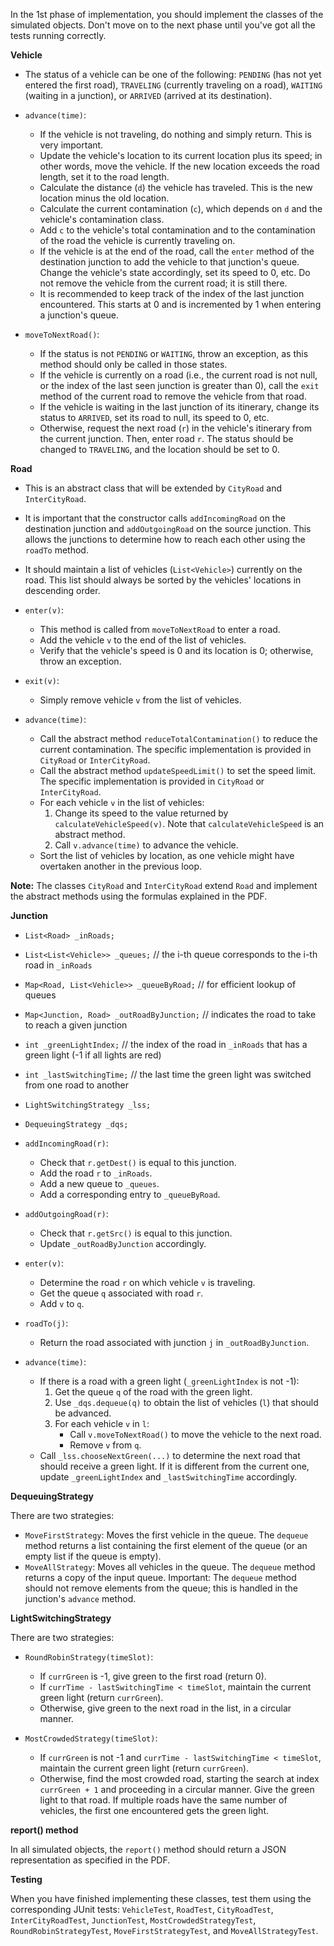 In the 1st phase of implementation, you should implement the classes of the simulated objects. Don't move on to the next phase until you've got all the tests running correctly.

**Vehicle**

* The status of a vehicle can be one of the following: `PENDING` (has not yet entered the first road), `TRAVELING` (currently traveling on a road), `WAITING` (waiting in a junction), or `ARRIVED` (arrived at its destination). 

* `advance(time)`:
    * If the vehicle is not traveling, do nothing and simply return. This is very important. 
    * Update the vehicle's location to its current location plus its speed; in other words, move the vehicle. If the new location exceeds the road length, set it to the road length. 
    * Calculate the distance (`d`) the vehicle has traveled. This is the new location minus the old location. 
    * Calculate the current contamination (`c`), which depends on `d` and the vehicle's contamination class. 
    * Add `c` to the vehicle's total contamination and to the contamination of the road the vehicle is currently traveling on. 
    * If the vehicle is at the end of the road, call the `enter` method of the destination junction to add the vehicle to that junction's queue. Change the vehicle's state accordingly, set its speed to 0, etc. Do not remove the vehicle from the current road; it is still there. 
    * It is recommended to keep track of the index of the last junction encountered. This starts at 0 and is incremented by 1 when entering a junction's queue. 

* `moveToNextRoad()`:
    * If the status is not `PENDING` or `WAITING`, throw an exception, as this method should only be called in those states. 
    * If the vehicle is currently on a road (i.e., the current road is not null, or the index of the last seen junction is greater than 0), call the `exit` method of the current road to remove the vehicle from that road. 
    * If the vehicle is waiting in the last junction of its itinerary, change its status to `ARRIVED`, set its road to null, its speed to 0, etc. 
    * Otherwise, request the next road (`r`) in the vehicle's itinerary from the current junction. Then, enter road `r`. The status should be changed to `TRAVELING`, and the location should be set to 0. 


**Road**

* This is an abstract class that will be extended by `CityRoad` and `InterCityRoad`. 
* It is important that the constructor calls `addIncomingRoad` on the destination junction and `addOutgoingRoad` on the source junction. This allows the junctions to determine how to reach each other using the `roadTo` method. 
* It should maintain a list of vehicles (`List<Vehicle>`) currently on the road. This list should always be sorted by the vehicles' locations in descending order. 

* `enter(v)`:
    * This method is called from `moveToNextRoad` to enter a road. 
    * Add the vehicle `v` to the end of the list of vehicles. 
    * Verify that the vehicle's speed is 0 and its location is 0; otherwise, throw an exception. 

* `exit(v)`:
    * Simply remove vehicle `v` from the list of vehicles. 

* `advance(time)`:
    * Call the abstract method `reduceTotalContamination()` to reduce the current contamination. The specific implementation is provided in `CityRoad` or `InterCityRoad`. 
    * Call the abstract method `updateSpeedLimit()` to set the speed limit. The specific implementation is provided in `CityRoad` or `InterCityRoad`. 
    * For each vehicle `v` in the list of vehicles:
        1. Change its speed to the value returned by `calculateVehicleSpeed(v)`. Note that `calculateVehicleSpeed` is an abstract method. 
        2. Call `v.advance(time)` to advance the vehicle. 
    * Sort the list of vehicles by location, as one vehicle might have overtaken another in the previous loop. 


**Note:** The classes `CityRoad` and `InterCityRoad` extend `Road` and implement the abstract methods using the formulas explained in the PDF.

**Junction**

* `List<Road> _inRoads;` 
* `List<List<Vehicle>> _queues;` // the i-th queue corresponds to the i-th road in `_inRoads` 
* `Map<Road, List<Vehicle>> _queueByRoad;` // for efficient lookup of queues 
* `Map<Junction, Road> _outRoadByJunction;` // indicates the road to take to reach a given junction 
* `int _greenLightIndex;` // the index of the road in `_inRoads` that has a green light (-1 if all lights are red) 
* `int _lastSwitchingTime;` // the last time the green light was switched from one road to another 
* `LightSwitchingStrategy _lss;` 
* `DequeuingStrategy _dqs;` 

* `addIncomingRoad(r)`:
    * Check that `r.getDest()` is equal to this junction. 
    * Add the road `r` to `_inRoads`. 
    * Add a new queue to `_queues`. 
    * Add a corresponding entry to `_queueByRoad`. 

* `addOutgoingRoad(r)`:
    * Check that `r.getSrc()` is equal to this junction. 
    * Update `_outRoadByJunction` accordingly. 

* `enter(v)`:
    * Determine the road `r` on which vehicle `v` is traveling. 
    * Get the queue `q` associated with road `r`. 
    * Add `v` to `q`. 

* `roadTo(j)`:
    * Return the road associated with junction `j` in `_outRoadByJunction`. 

* `advance(time)`:
    * If there is a road with a green light (`_greenLightIndex` is not -1): 
        1. Get the queue `q` of the road with the green light. 
        2. Use `_dqs.dequeue(q)` to obtain the list of vehicles (`l`) that should be advanced. 
        3. For each vehicle `v` in `l`:
            * Call `v.moveToNextRoad()` to move the vehicle to the next road. 
            * Remove `v` from `q`. 
    * Call `_lss.chooseNextGreen(...)` to determine the next road that should receive a green light. If it is different from the current one, update `_greenLightIndex` and `_lastSwitchingTime` accordingly. 


**DequeuingStrategy**

There are two strategies:

* `MoveFirstStrategy`: Moves the first vehicle in the queue. The `dequeue` method returns a list containing the first element of the queue (or an empty list if the queue is empty). 
* `MoveAllStrategy`: Moves all vehicles in the queue. The `dequeue` method returns a copy of the input queue. Important: The `dequeue` method should not remove elements from the queue; this is handled in the junction's `advance` method. 


**LightSwitchingStrategy**

There are two strategies:

* `RoundRobinStrategy(timeSlot)`:
    * If `currGreen` is -1, give green to the first road (return 0). 
    * If `currTime - lastSwitchingTime < timeSlot`, maintain the current green light (return `currGreen`). 
    * Otherwise, give green to the next road in the list, in a circular manner. 

* `MostCrowdedStrategy(timeSlot)`:
    * If `currGreen` is not -1 and `currTime - lastSwitchingTime < timeSlot`, maintain the current green light (return `currGreen`). 
    * Otherwise, find the most crowded road, starting the search at index `currGreen + 1` and proceeding in a circular manner. Give the green light to that road. If multiple roads have the same number of vehicles, the first one encountered gets the green light. 


**report() method**

In all simulated objects, the `report()` method should return a JSON representation as specified in the PDF. 


**Testing**

When you have finished implementing these classes, test them using the corresponding JUnit tests: `VehicleTest`, `RoadTest`, `CityRoadTest`, `InterCityRoadTest`, `JunctionTest`, `MostCrowdedStrategyTest`, `RoundRobinStrategyTest`, `MoveFirstStrategyTest`, and `MoveAllStrategyTest`.
